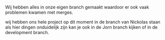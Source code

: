 Wij hebben alles in onze eigen branch gemaakt waardoor er ook vaak problemen kwamen met merges. 

wij hebben ons hele project op dit moment in de branch van Nickolas staan als hier dingen onduidelijk zijn
kan je ook in de Jorn branch kijken of in de development branch. 
